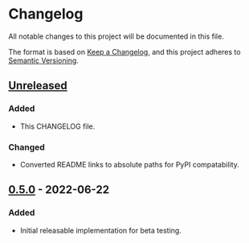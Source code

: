 # Changelog

All notable changes to this project will be documented in this file.

The format is based on [Keep a Changelog](https://keepachangelog.com/en/1.0.0/),
and this project adheres to [Semantic Versioning](https://semver.org/spec/v2.0.0.html).

## [Unreleased]

### Added

- This CHANGELOG file.

### Changed

- Converted README links to absolute paths for PyPI compatability.

## [0.5.0] - 2022-06-22

### Added

- Initial releasable implementation for beta testing.

[Unreleased]: https://github.com/iandinwoodie/pdfpop/compare/v0.5.0...HEAD
[0.5.0]: https://github.com/iandinwoodie/pdfpop/releases/tag/v0.5.0
